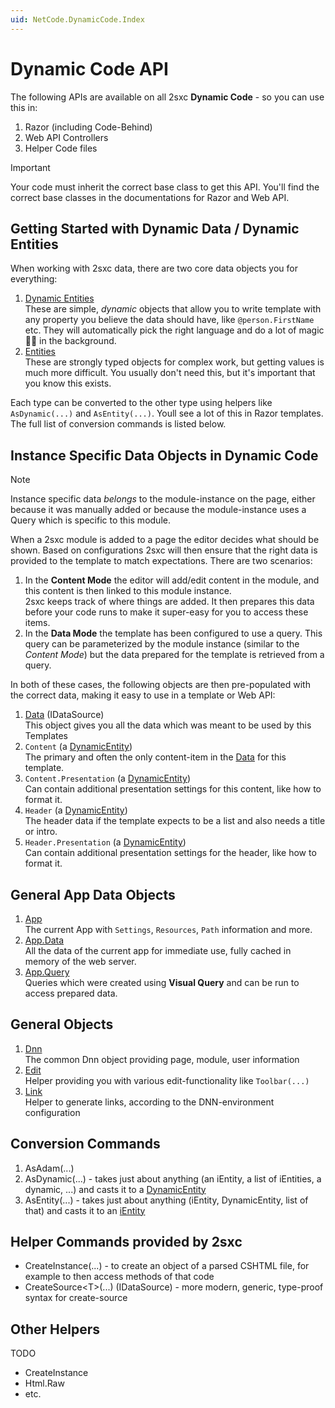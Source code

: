 ```yaml
---
uid: NetCode.DynamicCode.Index
---
```


# Dynamic Code API

The following APIs are available on all 2sxc **Dynamic Code** - so you can use this in:

1. Razor (including Code-Behind)
1. Web API Controllers
1. Helper Code files

> [!IMPORTANT]
> Your code must inherit the correct base class to get this API.
> You'll find the correct base classes in the documentations for Razor and Web API.

## Getting Started with Dynamic Data / Dynamic Entities

When working with 2sxc data, there are two core data objects you for everything:

1. [Dynamic Entities](xref:NetCode.DynamicCode.DynamicEntity)  
    These are simple, _dynamic_ objects that allow you to write template with any property you believe the data should have, like `@person.FirstName` etc. They will automatically pick the right language and do a lot of magic 🧙‍♂️ in the background. 
1. [Entities](xref:NetCode.DynamicCode.Entity)  
    These are strongly typed objects for complex work, but getting values is much more difficult. You usually don't need this, but it's important that you know this exists. 

Each type can be converted to the other type using helpers like `AsDynamic(...)` and `AsEntity(...)`. Youll see a lot of this in Razor templates. The full list of conversion commands is listed below. 

## Instance Specific Data Objects in Dynamic Code

> [!NOTE]
> Instance specific data _belongs_ to the module-instance on the page, either because it was manually added or because the module-instance uses a Query which is specific to this module. 

When a 2sxc module is added to a page the editor decides what should be shown. Based on configurations 2sxc will then ensure that the right data is provided to the template to match expectations. There are two scenarios:

1. In the **Content Mode** the editor will add/edit content in the module, and this content is then linked to this module instance.  
2sxc keeps track of where things are added. It then prepares this data before your code runs to make it super-easy for you to access these items. 
1. In the **Data Mode** the template has been configured to use a query. This query can be parameterized by the module instance (similar to the _Content Mode_) but the data prepared for the template is retrieved from a query. 

In both of these cases, the following objects are then pre-populated with the correct data, making it easy to use in a template or Web API:

1. [Data](xref:NetCode.DynamicCode.Data) (IDataSource)  
    This object gives you all the data which was meant to be used by this Templates
1. `Content` (a [DynamicEntity](xref:NetCode.DynamicCode.Entity))  
    The primary and often the only content-item in the [Data](xref:NetCode.DynamicCode.Data) for this template. 
1. `Content.Presentation` (a [DynamicEntity](xref:NetCode.DynamicCode.Entity))  
    Can contain additional presentation settings for this content, like how to format it. 
1. `Header` (a [DynamicEntity](xref:NetCode.DynamicCode.Entity))  
    The header data if the template expects to be a list and also needs a title or intro.
1. `Header.Presentation` (a [DynamicEntity](xref:NetCode.DynamicCode.Entity))  
    Can contain additional presentation settings for the header, like how to format it. 

## General App Data Objects

1. [App](xref:NetCode.DynamicCode.App)  
    The current App with `Settings`, `Resources`, `Path` information and more.
1. [App.Data](xref:NetCode.DynamicCode.App#using-app-data-appdata)  
    All the data of the current app for immediate use, fully cached in memory of the web server.
1. [App.Query](xref:NetCode.DynamicCode.App##using-app-queries-appquery)  
    Queries which were created using **Visual Query** and can be run to access prepared data.

## General Objects

1. [Dnn](xref:NetCode.DynamicCode.Dnn)  
    The common Dnn object providing page, module, user information
1. [Edit](xref:NetCode.Razor.Edit)  
    Helper providing you with various edit-functionality like `Toolbar(...)`
1. [Link](xref:NetCode.DynamicCode.Link)  
    Helper to generate links, according to the DNN-environment configuration



## Conversion Commands

1. AsAdam(...)
1. AsDynamic(...) - takes just about anything (an iEntity, a list of iEntities, a dynamic, ...) and casts it to a [DynamicEntity](xref:NetCode.DynamicCode.Entity)
1. AsEntity(...) - takes just about anything (iEntity, DynamicEntity, list of that) and casts it to an [iEntity](xref:NetCode.DynamicCode.Entity)


## Helper Commands provided by 2sxc

* CreateInstance(...) - to create an object of a parsed CSHTML file, for example to then access methods of that code
* CreateSource\<T\>(...) (IDataSource) - more modern, generic, type-proof syntax for create-source


## Other Helpers

TODO

* CreateInstance
* Html.Raw
* etc.